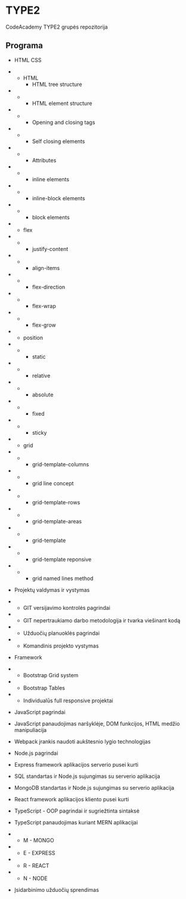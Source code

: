 # TYPE2
CodeAcademy TYPE2 grupės repozitorija

## Programa
* HTML CSS
* * HTML
    * HTML tree structure
* * * HTML element structure
* * * Opening and closing tags
* * * Self closing elements
* * * Attributes
* * * inline elements
* * * inline-block elements
* * * block elements
* * flex
* * * justify-content
* * * align-items
* * * flex-direction
* * * flex-wrap
* * * flex-grow
* * position
* * * static
* * * relative
* * * absolute
* * * fixed
* * * sticky
* * grid
* * * grid-template-columns
* * * grid line concept
* * * grid-template-rows
* * * grid-template-areas
* * * grid-template
* * * grid-template reponsive
* * * grid named lines method

* Projektų valdymas ir vystymas
* * GIT versijavimo kontrolės pagrindai
* * GIT nepertraukiamo darbo metodologija ir tvarka viešinant kodą
* * Užduočių planuoklės pagrindai
* * Komandinis projekto vystymas

* Framework
* * Bootstrap Grid system
* * Bootstrap Tables
* * Individualūs full responsive projektai 


* JavaScript pagrindai

* JavaScript panaudojimas naršyklėje, DOM funkcijos, HTML medžio manipuliacija

* Webpack įrankis naudoti aukštesnio lygio technologijas

* Node.js pagrindai

* Express framework aplikacijos serverio pusei kurti

* SQL standartas ir Node.js sujungimas su serverio aplikacija

* MongoDB standartas ir Node.js sujungimas su serverio aplikacija

* React framework aplikacijos kliento pusei kurti

* TypeScript - OOP pagrindai ir sugriežtinta sintaksė

* TypeScript panaudojimas kuriant MERN aplikacijai
* * M - MONGO
* * E - EXPRESS
* * R - REACT
* * N - NODE
* Įsidarbinimo užduočių sprendimas